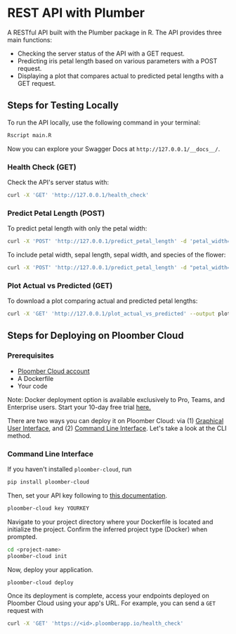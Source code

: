 # REST API with Plumber 

A RESTful API built with the Plumber package in R.
The API provides three main functions:
- Checking the server status of the API with a GET request.
- Predicting iris petal length based on various parameters with a POST request.
- Displaying a plot that compares actual to predicted petal lengths with a GET request.

## Steps for Testing Locally

To run the API locally, use the following command in your terminal:
```sh
Rscript main.R
```

Now you can explore your Swagger Docs at `http://127.0.0.1/__docs__/`.

### Health Check (GET)
Check the API's server status with:
```sh
curl -X 'GET' 'http://127.0.0.1/health_check'
```

### Predict Petal Length (POST)

To predict petal length with only the petal width:
```sh
curl -X 'POST' 'http://127.0.0.1/predict_petal_length' -d 'petal_width=10'
```

To include petal width, sepal length, sepal width, and species of the flower:
```sh
curl -X 'POST' 'http://127.0.0.1/predict_petal_length' -d "petal_width=1.2" -d "sepal_length=3.5" -d "sepal_width=2.1" -d "species=setosa"
```

### Plot Actual vs Predicted (GET)
To download a plot comparing actual and predicted petal lengths:
```sh
curl -X 'GET' 'http://127.0.0.1/plot_actual_vs_predicted' --output plot.png
```

## Steps for Deploying on Ploomber Cloud
### Prerequisites
- [Ploomber Cloud account](https://www.platform.ploomber.io/applications)
- A Dockerfile
- Your code

Note: Docker deployment option is available exclusively to Pro, Teams, and Enterprise users. Start your 10-day free trial [here.](https://ploomber.io/pricing/)

There are two ways you can deploy it on Ploomber Cloud: via (1) [Graphical User Interface](https://docs.cloud.ploomber.io/en/latest/quickstart/app.html), and (2) [Command Line Interface](https://docs.cloud.ploomber.io/en/latest/user-guide/cli.html). Let's take a look at the CLI method.

### Command Line Interface

If you haven't installed `ploomber-cloud`, run
```sh
pip install ploomber-cloud
```

Then, set your API key following to [this documentation](https://docs.cloud.ploomber.io/en/latest/quickstart/apikey.html).
```sh
ploomber-cloud key YOURKEY
```

Navigate to your project directory where your Dockerfile is located and initialize the project. Confirm the inferred project type (Docker) when prompted.
```sh
cd <project-name>
ploomber-cloud init
```

Now, deploy your application.
```sh
ploomber-cloud deploy
```

Once its deployment is complete, access your endpoints deployed on Ploomber Cloud using your app's URL. For example, you can send a `GET` request with
```sh
curl -X 'GET' 'https://<id>.ploomberapp.io/health_check'
```